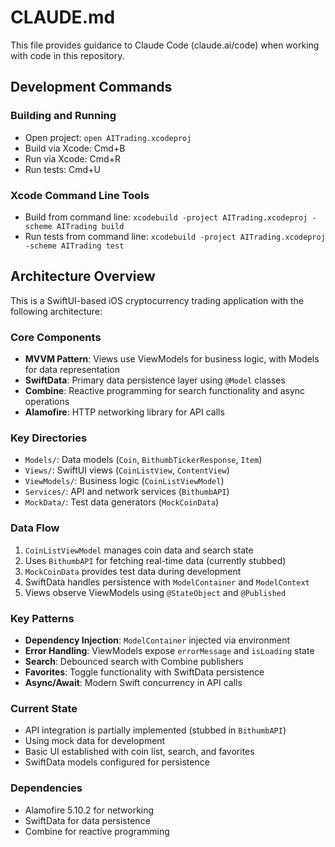 # CLAUDE.md

This file provides guidance to Claude Code (claude.ai/code) when working with code in this repository.

## Development Commands

### Building and Running
- Open project: `open AITrading.xcodeproj`
- Build via Xcode: Cmd+B
- Run via Xcode: Cmd+R
- Run tests: Cmd+U

### Xcode Command Line Tools
- Build from command line: `xcodebuild -project AITrading.xcodeproj -scheme AITrading build`
- Run tests from command line: `xcodebuild -project AITrading.xcodeproj -scheme AITrading test`

## Architecture Overview

This is a SwiftUI-based iOS cryptocurrency trading application with the following architecture:

### Core Components
- **MVVM Pattern**: Views use ViewModels for business logic, with Models for data representation
- **SwiftData**: Primary data persistence layer using `@Model` classes
- **Combine**: Reactive programming for search functionality and async operations
- **Alamofire**: HTTP networking library for API calls

### Key Directories
- `Models/`: Data models (`Coin`, `BithumbTickerResponse`, `Item`)
- `Views/`: SwiftUI views (`CoinListView`, `ContentView`)
- `ViewModels/`: Business logic (`CoinListViewModel`)
- `Services/`: API and network services (`BithumbAPI`)
- `MockData/`: Test data generators (`MockCoinData`)

### Data Flow
1. `CoinListViewModel` manages coin data and search state
2. Uses `BithumbAPI` for fetching real-time data (currently stubbed)
3. `MockCoinData` provides test data during development
4. SwiftData handles persistence with `ModelContainer` and `ModelContext`
5. Views observe ViewModels using `@StateObject` and `@Published`

### Key Patterns
- **Dependency Injection**: `ModelContainer` injected via environment
- **Error Handling**: ViewModels expose `errorMessage` and `isLoading` state
- **Search**: Debounced search with Combine publishers
- **Favorites**: Toggle functionality with SwiftData persistence
- **Async/Await**: Modern Swift concurrency in API calls

### Current State
- API integration is partially implemented (stubbed in `BithumbAPI`)
- Using mock data for development
- Basic UI established with coin list, search, and favorites
- SwiftData models configured for persistence

### Dependencies
- Alamofire 5.10.2 for networking
- SwiftData for data persistence
- Combine for reactive programming